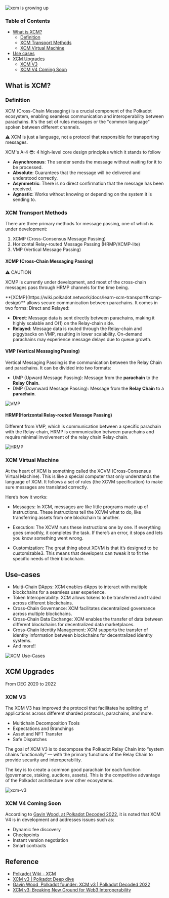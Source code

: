 ![xcm is growing up](https://miro.medium.com/v2/resize:fit:1062/format:webp/1*-Lnb1LRu9KU33HlH17b3jg.png)


### Table of Contents

- [What is XCM?](#what-is-xcm?)
    - [Definition](#definition)
    - [XCM Transport Methods](#xcm-transport-methods)
    - [XCM Virtual Machine](#xcm-virtual-machine)
- [Use cases](#use-cases)
- [XCM Upgrades](#xcm-upgrades)
    - [XCM V3](#xcm-v3)
    - [XCM V4 Coming Soon](#xcm-v4-coming-soon)

## What is XCM?

### Definition

XCM (Cross-Chain Messaging) is a crucial component of the Polkadot ecosystem, enabling seamless communication and interoperability between parachains. It's the set of rules messages or the "common language" spoken between different channels.

<alert type="secondary">
⚠️ XCM is just a language, not a protocol that responsible for transporting messages.
</alert>

XCM's A-4 😎: 4 high-level core design principles which it stands to follow

- **Asynchronous**: The sender sends the message without waiting for it to be processed.
- **Absolute**: Guarantees that the message will be delivered and understood correctly.
- **Asymmetric**: There is no direct confirmation that the message has been received.
- **Agnostic**: Works without knowing or depending on the system it is sending to.


### XCM Transport Methods

There are three primary methods for message passing, one of which is under development:

1. XCMP (Cross-Consensus Message Passing)
2. Horizontal Relay-routed Message Passing (HRMP/XCMP-lite)
3. VMP (Vertical Message Passing)

#### XCMP (Cross-Chain Messaging Passing)

<alert type="warning">
⚠️ CAUTION

XCMP is currently under development, and most of the cross-chain messages pass through HRMP channels for the time being.

</alert>
**[XCMP](https://wiki.polkadot.network/docs/learn-xcm-transport#xcmp-design)** allows secure communication between parachains. It comes in two forms: Direct and Relayed:

- **Direct**: Message data is sent directly between parachains, making it highly scalable and O(1) on the Relay-chain side.
- **Relayed**: Message data is routed through the Relay-chain and piggybacks on VMP, resulting in lower scalability. On-demand parachains may experience message delays due to queue growth.

#### VMP (Vertical Messaging Passing)

Vertical Messaging Passing is the communication between the Relay Chain and parachains. It can be divided into two formats:

- UMP (Upward Message Passing): Message from the **parachain** to the **Relay Chain**.
- DMP (Downward Message Passing): Message from the **Relay Chain** to a **parachain**.

![VMP](https://github.com/danielbui12/danielbui12/assets/79790753/99606518-615d-4e6f-9475-e0b0b16e671c)

#### HRMP(Horizontal Relay-routed Message Passing)

Different from VMP, which is communication between a specific parachain with the Relay-chain, HRMP is communication between parachains and require minimal involvement of the relay chain Relay-chain.

![HRMP](https://github.com/danielbui12/danielbui12/assets/79790753/a580260f-b2a0-405b-bb2d-95facd184fcd)


### XCM Virtual Machine

At the heart of XCM is something called the XCVM (Cross-Consensus Virtual Machine). This is like a special computer that only understands the language of XCM. It follows a set of rules (the XCVM specification) to make sure messages are translated correctly.

Here’s how it works:

- Messages: In XCM, messages are like little programs made up of instructions. These instructions tell the XCVM what to do, like transferring assets from one blockchain to another.

- Execution: The XCVM runs these instructions one by one. If everything goes smoothly, it completes the task. If there’s an error, it stops and lets you know something went wrong.

- Customization: The great thing about XCVM is that it’s designed to be customizable3. This means that developers can tweak it to fit the specific needs of their blockchain.

## Use-cases

- Multi-Chain DApps: XCM enables dApps to interact with multiple blockchains for a seamless user experience.
- Token Interoperability: XCM allows tokens to be transferred and traded across different blockchains.
- Cross-Chain Governance: XCM facilitates decentralized governance across multiple blockchains.
- Cross-Chain Data Exchange: XCM enables the transfer of data between different blockchains for decentralized data marketplaces.
- Cross-Chain Identity Management: XCM supports the transfer of identity information between blockchains for decentralized identity systems.
- And more!!

![XCM Use-Cases](https://github.com/danielbui12/danielbui12/assets/79790753/10505085-866a-4350-a2e6-640b67ad36d6)

## XCM Upgrades

From DEC 2020 to 2022

### XCM V3

The XCM V3 has improved the protocol that facilitates he splitting of applications across different sharded protocols, parachains, and more.

- Multichain Decomposition Tools
- Expectations and Branchings
- Asset and NFT Transfer
- Safe Dispatches

The goal of XCM V3 is to decompose the Polkadot Relay Chain into “system chains functionally” — with the primary functions of the Relay Chain to provide security and interoperability.

The key is to create a common good parachain for each function (governance, staking, auctions, assets). This is the competitive advantage of the Polkadot architecture over other ecosystems.

![xcm-v3](https://pbs.twimg.com/media/GQbWnHiaIAAPFjL?format=jpg&name=4096x4096)

### XCM V4 Coming Soon

According to [Gavin Wood, at Polkadot Decoded 2022](https://youtu.be/K2c6xrCoQOU?t=1920), it is noted that XCM V4 is in development and addresses issues such as:

- Dynamic fee discovery
- Checkpoints
- Instant version negotiation
- Smart contracts


## Reference

- [Polkadot Wiki - XCM](https://wiki.polkadot.network/docs/learn-xcm)
- [XCM v3 | Polkadot Deep dive](https://www.youtube.com/watch?v=MMIPNR3SuB4)
- [Gavin Wood, Polkadot founder: XCM v3 | Polkadot Decoded 2022](https://youtu.be/K2c6xrCoQOU?t=1920)
- [XCM v3: Breaking New Ground for Web3 Interoperability](https://polkadot.network/blog/xcm-v3-breaking-new-ground-for-web3-interoperability)
